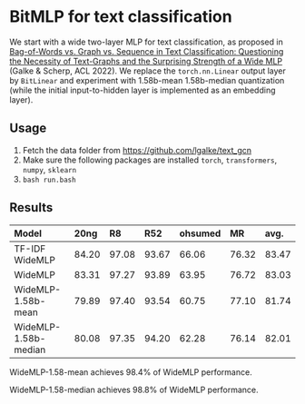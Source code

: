 # BitMLP for text classification

We start with a wide two-layer MLP for text classification, as proposed in [Bag-of-Words vs. Graph vs. Sequence in Text Classification: Questioning the Necessity of Text-Graphs and the Surprising Strength of a Wide MLP](https://aclanthology.org/2022.acl-long.279) (Galke & Scherp, ACL 2022). We replace the `torch.nn.Linear` output layer by `BitLinear` and experiment with 1.58b-mean 1.58b-median quantization (while the initial input-to-hidden layer is implemented as an embedding layer).

##  Usage
1. Fetch the data folder from https://github.com/lgalke/text_gcn
2. Make sure the following packages are installed `torch`, `transformers`, `numpy`, `sklearn`
2. `bash run.bash`

## Results

| **Model** | **20ng** | **R8** | **R52** | **ohsumed** | **MR** | **avg.** |
|:--|:--|:--|:--|:--|:--|:--|
| TF-IDF WideMLP | 84.20 | 97.08 | 93.67 | 66.06 | 76.32 |83.47 |
| WideMLP | 83.31 | 97.27 | 93.89 | 63.95 | 76.72 | 83.03 |
| WideMLP-1.58b-mean | 79.89 | 97.40 | 93.54 | 60.75 | 77.10 |  81.74
| WideMLP-1.58b-median | 80.08 | 97.35 | 94.20 | 62.28 | 76.14 | 82.01 |

WideMLP-1.58-mean achieves 98.4% of WideMLP performance.

WideMLP-1.58-median achieves 98.8% of WideMLP performance.

